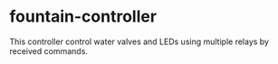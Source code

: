 # fountain-controller
This controller control water valves and LEDs using multiple relays by received commands. 
